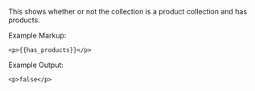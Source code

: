 This shows whether or not the collection is a product collection and has products.

Example Markup:
```
<p>{{has_products}}</p>
```

Example Output:
```
<p>false</p>
```
